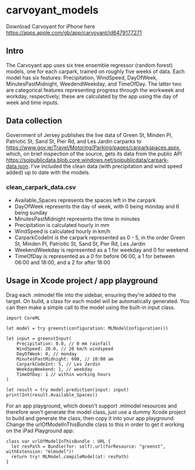 # carvoyant_models

Download Carvoyant for iPhone here https://apps.apple.com/gb/app/carvoyant/id6479177271 

## Intro

The Carvoyant app uses six tree ensemble regressor (random forest) models, one for each carpark, trained on roughly five weeks of data. Each model has six features: Precipitation, WindSpeed, DayOfWeek, MinutesPastMidnight, WeedendWeekday, and TimeOfDay. The latter two are categorical features representing progress through the workweek and workday, respectively; these are calculated by the app using the day of week and time inputs.

## Data collection

Government of Jersey publishes the live data of Green St, Minden Pl, Patriotic St, Sand St, Pier Rd, and Les Jardin carparks to https://www.gov.je/Travel/Motoring/Parking/pages/carparkspaces.aspx, which, on brief inspection of the source, gets its data from the public API https://sojpublicdata.blob.core.windows.net/sojpublicdata/carpark-data.json. I've included the clean data (with precipitation and wind speed added) up to date with the models.

### clean_carpark_data.csv

- Available_Spaces represents the spaces left in the carpark
- DayOfWeek represents the day of week, with 0 being monday and 6 being sunday
- MinutesPastMidnight represents the time in minutes
- Precipitation is calculated hourly in mm
- WindSpeed is calculated hourly in km/h
- CarparkCodeInt is the carpark represented as 0 - 5, in the order Green St, Minden Pl, Patriotic St, Sand St, Pier Rd, Les Jardin
- WeekendWeekday is represented as a 1 for weekday and 0 for weekend
- TimeOfDay is represented as a 0 for before 06:00, a 1 for between 06:00 and 18:00, and a 2 for after 18:00

## Usage in Xcode project / app playground

Drag each .mlmodel file into the sidebar, ensuring they're added to the target. On build, a class for each model will be automatically generated. You can then make a simple call to the model using the built-in input class.

```
import CoreML

let model = try greenst(configuration: MLModelConfiguration())

let input = greenstInput(
    Precipitation: 0.0, // 0 mm rainfall
    WindSpeed: 20.0, // 20 km/h windspeed
    DayOfWeek: 0, // monday
    MinutesPastMidnight: 600, // 10:00 am
    CarparkCodeInt: 5, // Les Jardin
    WeekdayWeekend: 1, // weekday
    TimeOfDay: 1 // within working hours
)

let result = try model.prediction(input: input)
print(Int(result.Available_Spaces))
```

For an app playground, which doesn't support .mlmodel resources and therefore won't generate the model class, just use a dummy Xcode project to build and generate the class, then copy it into your app playground. Change the urlOfModelInThisBundle class to this in order to get it working on the iPad Playground app:
```
class var urlOfModelInThisBundle : URL {
  let resPath = Bundle(for: self).url(forResource: "greenst", withExtension: "mlmodel")!
  return try! MLModel.compileModel(at: resPath)
}
```
